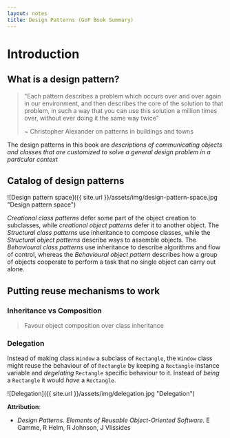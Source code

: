 ```yaml
---
layout: notes
title: Design Patterns (GoF Book Summary)
---
```

# Introduction

## What is a design pattern?

> "Each pattern describes a problem which occurs over and over again in our environment, and then describes the core of the solution to that problem, in such a way that you can use this solution a million times over, without ever doing it the same way twice"
>
> ~ Christopher Alexander on patterns in buildings and towns

The design patterns in this book are _descriptions of communicating objects and classes that are customized to solve a general design problem in a particular context_

## Catalog of design patterns

![Design pattern space]({{ site.url }}/assets/img/design-pattern-space.jpg "Design pattern space")

*Creational class patterns* defer some part of the object creation to subclasses, while *creational object patterns* defer it to another object. The *Structural class patterns* use inheritance to compose classes, while the *Structural object patterns* describe ways to assemble objects. The *Behavioural class patterns* use inheritance to describe algorithms and flow of control, whereas the *Behavioural object pattern* describes how a group of objects cooperate to perform a task that no single object can carry out alone.

## Putting reuse mechanisms to work

### Inheritance vs Composition

> Favour object composition over class inheritance

### Delegation

Instead of making class `Window` a subclass of `Rectangle`, the `Window` class might reuse the behaviour of of `Rectangle` by keeping a `Rectangle` instance variable and _degelating_ `Rectangle` specific behaviour to it. Instead of _being_ a `Rectangle` it would _have_ a `Rectangle`.

![Delegation]({{ site.url }}/assets/img/delegation.jpg "Delegation")



**Attribution**:

* _Design Patterns. Elements of Reusable Object-Oriented Software_.  E Gamme, R Helm, R Johnson, J Vlissides
